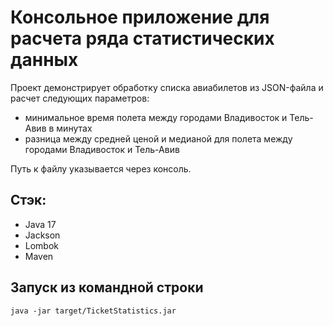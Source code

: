 # Консольное приложение для расчета ряда статистических данных
Проект демонстрирует обработку списка авиабилетов из JSON-файла и расчет следующих параметров:
- минимальное время полета между городами Владивосток и Тель-Авив в минутах
- разница между средней ценой и медианой для полета между городами  Владивосток и Тель-Авив
  
Путь к файлу указывается через консоль.

## Стэк:
- Java 17
- Jackson
- Lombok
- Maven

## Запуск из командной строки
```
java -jar target/TicketStatistics.jar
```
